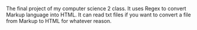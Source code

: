 The final project of my computer science 2 class. It uses Regex to convert Markup language into HTML. It can read txt files if you want to convert a file from Markup to HTML for whatever reason.
